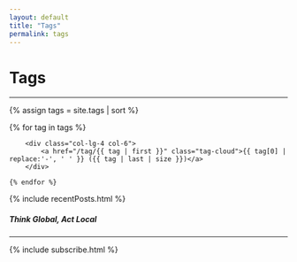 ```yaml
---
layout: default
title: "Tags"
permalink: tags
---
```


<h1>Tags</h1>
<hr class="blue1 mb-3 mt-1">

{% assign tags = site.tags | sort %}

<div class="row gr-1 mb-3">
    {% for tag in tags %}

        <div class="col-lg-4 col-6">
            <a href="/tag/{{ tag | first }}" class="tag-cloud">{{ tag[0] | replace:'-', ' ' }} ({{ tag | last | size }})</a>
        </div>

    {% endfor %}

</div>

{% include recentPosts.html %}

<!-- TODO: appears in two places index.md as well-->
<h5>Think Global, Act Local</h5>
<hr class="blue1 mb-3 mt-1">

{% include subscribe.html %}